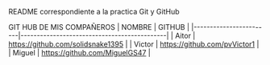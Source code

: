 README correspondiente a la practica Git y GitHub

GIT HUB DE MIS COMPAÑEROS 
| NOMBRE                 | GITHUB                                      |
|------------------------|---------------------------------------------|
| Aitor                  | https://github.com/solidsnake1395           |
| Victor                 | https://github.com/pvVictor1                |
| Miguel                 | https://github.com/MiguelGS47               |
